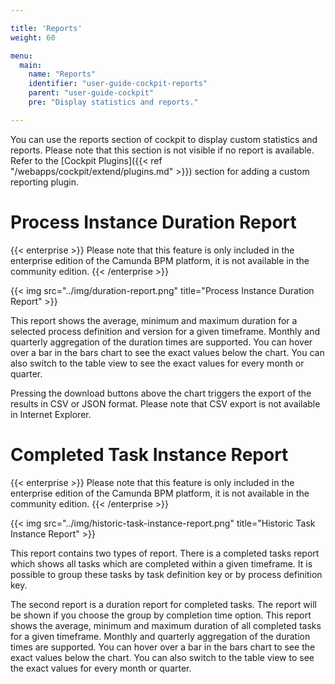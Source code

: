 ```yaml
---

title: 'Reports'
weight: 60

menu:
  main:
    name: "Reports"
    identifier: "user-guide-cockpit-reports"
    parent: "user-guide-cockpit"
    pre: "Display statistics and reports."

---
```


You can use the reports section of cockpit to display custom statistics and reports. Please note that this section is not visible if no report is available. Refer to the [Cockpit Plugins]({{< ref "/webapps/cockpit/extend/plugins.md" >}}) section for adding a custom reporting plugin.


# Process Instance Duration Report

{{< enterprise >}}
Please note that this feature is only included in the enterprise edition of the Camunda BPM platform, it is not available in the community edition.
{{< /enterprise >}}

{{< img src="../img/duration-report.png" title="Process Instance Duration Report" >}}

This report shows the average, minimum and maximum duration for a selected process definition and version for a given timeframe. Monthly and quarterly aggregation of the duration times are supported. You can hover over a bar in the bars chart to see the exact values below the chart. You can also switch to the table view to see the exact values for every month or quarter.

Pressing the download buttons above the chart triggers the export of the results in CSV or JSON format. Please note that CSV export is not available in Internet Explorer.

# Completed Task Instance Report

{{< enterprise >}}
Please note that this feature is only included in the enterprise edition of the Camunda BPM platform, it is not available in the community edition.
{{< /enterprise >}}

{{< img src="../img/historic-task-instance-report.png" title="Historic Task Instance Report" >}}

This report contains two types of report. There is a completed tasks report which shows all tasks which are completed within a given timeframe. It is 
possible to group these tasks by task definition key or by process definition key.

The second report is a duration report for completed tasks. The report will be shown if you choose the group by completion time option. This report shows 
the average, minimum and maximum duration of all completed tasks for a given timeframe. Monthly and quarterly aggregation of the duration times are 
supported. You can hover over a bar in the bars chart to see the exact values below the chart. You can also switch to the table view to see the exact 
values for every month or quarter.
